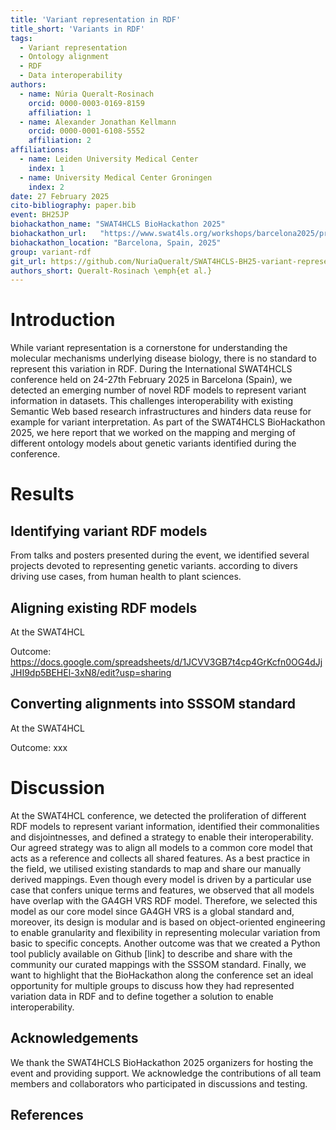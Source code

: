 ```yaml
---
title: 'Variant representation in RDF'
title_short: 'Variants in RDF'
tags:
  - Variant representation
  - Ontology alignment
  - RDF
  - Data interoperability
authors:
  - name: Núria Queralt-Rosinach
    orcid: 0000-0003-0169-8159
    affiliation: 1
  - name: Alexander Jonathan Kellmann
    orcid: 0000-0001-6108-5552
    affiliation: 2
affiliations:
  - name: Leiden University Medical Center
    index: 1
  - name: University Medical Center Groningen
    index: 2
date: 27 February 2025
cito-bibliography: paper.bib
event: BH25JP
biohackathon_name: "SWAT4HCLS BioHackathon 2025"
biohackathon_url:   "https://www.swat4ls.org/workshops/barcelona2025/programme/swat4hcls-2025-biohackathon/"
biohackathon_location: "Barcelona, Spain, 2025"
group: variant-rdf
git_url: https://github.com/NuriaQueralt/SWAT4HCLS-BH25-variant-representation-in-rdf
authors_short: Queralt-Rosinach \emph{et al.}
---
```


# Introduction
While variant representation is a cornerstone for understanding the molecular mechanisms underlying disease biology, there is no standard to represent this variation in RDF. During the International SWAT4HCLS conference held on 24-27th February 2025 in Barcelona (Spain), we detected an emerging number of novel RDF models to represent variant information in datasets. This challenges interoperability with existing Semantic Web based research infrastructures and hinders data reuse for example for variant interpretation. As part of the SWAT4HCLS BioHackathon 2025, we here report that we worked on the mapping and merging of different ontology models about genetic variants identified during the conference.

# Results
## Identifying variant RDF models
From talks and posters presented during the event, we identified several projects devoted to representing genetic variants.  according to divers driving use cases, from human health to plant sciences. 

## Aligning existing RDF models 
At the SWAT4HCL

Outcome: https://docs.google.com/spreadsheets/d/1JCVV3GB7t4cp4GrKcfn0OG4dJjJHI9dp5BEHEl-3xN8/edit?usp=sharing

## Converting alignments into SSSOM standard 
At the SWAT4HCL

Outcome: xxx

# Discussion
At the SWAT4HCL conference, we detected the proliferation of different RDF models to represent variant information, identified their commonalities and disjointnesses, and defined a strategy to enable their interoperability. Our agreed strategy was to align all models to a common core model that acts as a reference and collects all shared features. As a best practice in the field, we utilised existing standards to map and share our manually derived mappings. Even though every model is driven by a particular use case that confers unique terms and features, we observed that all models have overlap with the GA4GH VRS RDF model. Therefore, we selected this model as our core model since GA4GH VRS is a global standard and, moreover, its design is modular and is based on object-oriented engineering to enable granularity and flexibility in representing molecular variation from basic to specific concepts. Another outcome was that we created a Python tool publicly available on Github [link] to describe and share with the community our curated mappings with the SSSOM standard. Finally, we want to highlight that the BioHackathon along the conference set an ideal opportunity for multiple groups to discuss how they had represented variation data in RDF and to define together a solution to enable interoperability.

## Acknowledgements
We thank the SWAT4HCLS BioHackathon 2025 organizers for hosting the event and providing support. We acknowledge the contributions of all team members and collaborators who participated in discussions and testing.

## References
